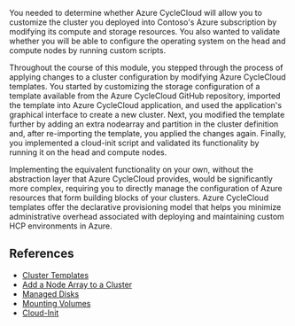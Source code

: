 You needed to determine whether Azure CycleCloud will allow you to customize the cluster you deployed into Contoso's Azure subscription by modifying its compute and storage resources. You also wanted to validate whether you will be able to configure the operating system on the head and compute nodes by running custom scripts. 

Throughout the course of <!--- Would it make sense to delete "the course of"? ---> this module, you stepped through the process of applying changes to a cluster configuration by modifying Azure CycleCloud templates. You started by customizing the storage configuration of a template available from the Azure CycleCloud GitHub repository, imported the template into Azure CycleCloud application, and used the application's graphical interface to create a new cluster. Next, you modified the template further by adding an extra nodearray and partition in the cluster definition and, after re-importing the template, you applied the changes again. Finally, you implemented a cloud-init script and validated its functionality by running it on the head and compute nodes. 

Implementing the equivalent functionality on your own, without the abstraction layer that Azure CycleCloud provides, would be significantly more complex, requiring you to  directly manage the configuration of Azure resources that form building blocks of your clusters. Azure CycleCloud templates offer the declarative provisioning model that helps you minimize administrative overhead associated with deploying and maintaining custom HCP <!--- Typo, it should be HPC. ---> environments in Azure.

## References

* [Cluster Templates](https://docs.microsoft.com/azure/cyclecloud/how-to/cluster-templates)
* [Add a Node Array to a Cluster](https://docs.microsoft.com/azure/cyclecloud/how-to/add-node-array)
* [Managed Disks](https://docs.microsoft.com/azure/cyclecloud/how-to/add-disk)
* [Mounting Volumes](https://docs.microsoft.com/azure/cyclecloud/how-to/mount-disk)
* [Cloud-Init](https://docs.microsoft.com/azure/cyclecloud/how-to/cloud-init)
